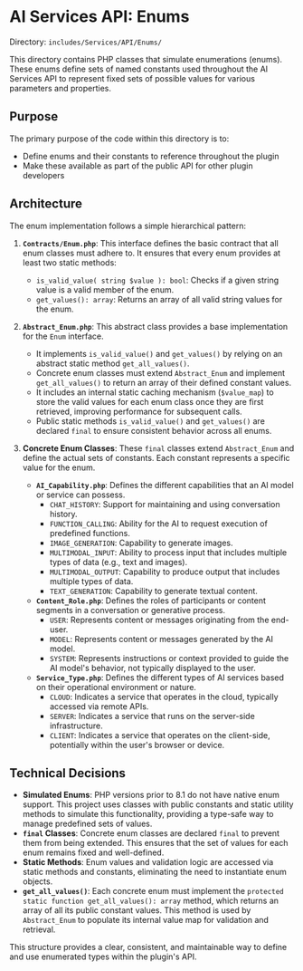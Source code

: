 # AI Services API: Enums

Directory: `includes/Services/API/Enums/`

This directory contains PHP classes that simulate enumerations (enums). These enums define sets of named constants used throughout the AI Services API to represent fixed sets of possible values for various parameters and properties.

## Purpose

The primary purpose of the code within this directory is to:

- Define enums and their constants to reference throughout the plugin
- Make these available as part of the public API for other plugin developers

## Architecture

The enum implementation follows a simple hierarchical pattern:

1.  **`Contracts/Enum.php`**: This interface defines the basic contract that all enum classes must adhere to. It ensures that every enum provides at least two static methods:
    -   `is_valid_value( string $value ): bool`: Checks if a given string value is a valid member of the enum.
    -   `get_values(): array`: Returns an array of all valid string values for the enum.

2.  **`Abstract_Enum.php`**: This abstract class provides a base implementation for the `Enum` interface.
    -   It implements `is_valid_value()` and `get_values()` by relying on an abstract static method `get_all_values()`.
    -   Concrete enum classes must extend `Abstract_Enum` and implement `get_all_values()` to return an array of their defined constant values.
    -   It includes an internal static caching mechanism (`$value_map`) to store the valid values for each enum class once they are first retrieved, improving performance for subsequent calls.
    -   Public static methods `is_valid_value()` and `get_values()` are declared `final` to ensure consistent behavior across all enums.

3.  **Concrete Enum Classes**: These `final` classes extend `Abstract_Enum` and define the actual sets of constants. Each constant represents a specific value for the enum.
    -   **`AI_Capability.php`**: Defines the different capabilities that an AI model or service can possess.
        -   `CHAT_HISTORY`: Support for maintaining and using conversation history.
        -   `FUNCTION_CALLING`: Ability for the AI to request execution of predefined functions.
        -   `IMAGE_GENERATION`: Capability to generate images.
        -   `MULTIMODAL_INPUT`: Ability to process input that includes multiple types of data (e.g., text and images).
        -   `MULTIMODAL_OUTPUT`: Capability to produce output that includes multiple types of data.
        -   `TEXT_GENERATION`: Capability to generate textual content.
    -   **`Content_Role.php`**: Defines the roles of participants or content segments in a conversation or generative process.
        -   `USER`: Represents content or messages originating from the end-user.
        -   `MODEL`: Represents content or messages generated by the AI model.
        -   `SYSTEM`: Represents instructions or context provided to guide the AI model's behavior, not typically displayed to the user.
    -   **`Service_Type.php`**: Defines the different types of AI services based on their operational environment or nature.
        -   `CLOUD`: Indicates a service that operates in the cloud, typically accessed via remote APIs.
        -   `SERVER`: Indicates a service that runs on the server-side infrastructure.
        -   `CLIENT`: Indicates a service that operates on the client-side, potentially within the user's browser or device.

## Technical Decisions

-   **Simulated Enums**: PHP versions prior to 8.1 do not have native enum support. This project uses classes with public constants and static utility methods to simulate this functionality, providing a type-safe way to manage predefined sets of values.
-   **`final` Classes**: Concrete enum classes are declared `final` to prevent them from being extended. This ensures that the set of values for each enum remains fixed and well-defined.
-   **Static Methods**: Enum values and validation logic are accessed via static methods and constants, eliminating the need to instantiate enum objects.
-   **`get_all_values()`**: Each concrete enum must implement the `protected static function get_all_values(): array` method, which returns an array of all its public constant values. This method is used by `Abstract_Enum` to populate its internal value map for validation and retrieval.

This structure provides a clear, consistent, and maintainable way to define and use enumerated types within the plugin's API.
